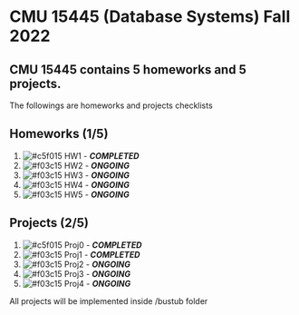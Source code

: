 # CMU 15445 (Database Systems) Fall 2022

## CMU 15445 contains 5 homeworks and 5 projects. 

The followings are homeworks and projects checklists

## Homeworks (1/5)
1. ![#c5f015](https://placehold.co/15x15/c5f015/c5f015.png) HW1 - ***COMPLETED*** 
1. ![#f03c15](https://placehold.co/15x15/f03c15/f03c15.png) HW2 - ***ONGOING*** 
1. ![#f03c15](https://placehold.co/15x15/f03c15/f03c15.png) HW3 - ***ONGOING***
1. ![#f03c15](https://placehold.co/15x15/f03c15/f03c15.png) HW4 - ***ONGOING***
1. ![#f03c15](https://placehold.co/15x15/f03c15/f03c15.png) HW5 - ***ONGOING***

## Projects (2/5)
1. ![#c5f015](https://placehold.co/15x15/c5f015/c5f015.png) Proj0 - ***COMPLETED*** 
1. ![#f03c15](https://placehold.co/15x15/f03c15/f03c15.png) Proj1 - ***COMPLETED*** 
1. ![#f03c15](https://placehold.co/15x15/f03c15/f03c15.png) Proj2 - ***ONGOING***
1. ![#f03c15](https://placehold.co/15x15/f03c15/f03c15.png) Proj3 - ***ONGOING***
1. ![#f03c15](https://placehold.co/15x15/f03c15/f03c15.png) Proj4 - ***ONGOING***

All projects will be implemented inside /bustub folder

